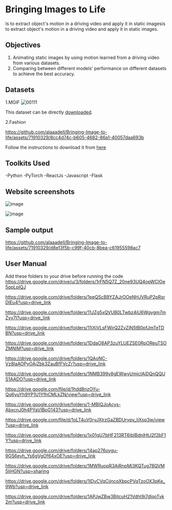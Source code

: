 # Bringing Images to Life
Is to extract object's motion in a driving video and apply it in static imagesis to extract object's motion in a driving video and apply it in static images.

## Objectives
1. Animating static images by using motion learned from a driving video from various datasets.
2. Comparing between different models’ performance on different datasets to achieve the best accuracy.
   
## Datasets
1.MGIF
![00111](https://github.com/alaaadell/Bringing-Image-to-life/assets/71910329/824b3e05-d21d-40f6-a6bb-0a67eb314c13)

This dataset can be directly [downloaded](https://disk.yandex.ru/d/5VdqLARizmnj3Q).

2.Fashion

https://github.com/alaaadell/Bringing-Image-to-life/assets/71910329/8cc4d74c-b605-4682-86a1-40057daa693b


Follow the instructions to download it from [here](https://vision.cs.ubc.ca/datasets/fashion/)

## Toolkits Used
-Python
-PyTorch
-ReactJs
-Javascript
-Flask

## Website screenshots
![image](https://github.com/alaaadell/Bringing-Image-to-life/assets/71910329/7a08474b-ea50-4bf5-8a11-c56e6c233d29)

![image](https://github.com/alaaadell/Bringing-Image-to-life/assets/71910329/c67f7c2b-ac8d-4cd1-a125-8cc494689e7a)

## Sample output
https://github.com/alaaadell/Bringing-Image-to-life/assets/71910329/d8e13f5b-c99f-40cb-8bea-c61955598ac7

## User Manual
Add these folders to your drive before running the code
https://drive.google.com/drive/u/3/folders/1rFN5Q7Z_20ne93UQ4opWClOe5qpLplQJ

https://drive.google.com/drive/folders/1peQScB9YZAJrOOeNHJVRuP2pRsrDlEu4?usp=drive_link

https://drive.google.com/drive/folders/11JZg5xQVUB0LTwbz4iU6Wgygm7mZvv7I?usp=drive_link

https://drive.google.com/drive/folders/11iXjVLsFWirQ2ZvZjN5tB0pfJmTeTDBN?usp=drive_link

https://drive.google.com/drive/folders/1DdaO8AP3zuYLUEZSE0RpOReuTSOZMNIM?usp=drive_link

https://drive.google.com/drive/folders/1QAoNC-Vz8IaAOPyOAjZbk3ZauBfFVcZr?usp=drive_link

https://drive.google.com/drive/folders/1NMB399v8gEWwyUmjcIAjDQnQQUS1AADO?usp=drive_link

https://drive.google.com/file/d/1hdd8nzOYu-Qq6yuYh9YP1U1YfhCMLkZN/view?usp=drive_link

https://drive.google.com/drive/folders/1-MBIQJoAcys-AbxcnJ0h4PYaVIBpG143?usp=drive_link

https://drive.google.com/file/d/1oLT4uV0ryJXlrzGaZBDUrypv_IiXsp3w/view?usp=drive_link

https://drive.google.com/drive/folders/1x01gU7bHF213RT6ibIBdnlHtJ2f2bF1Y?usp=drive_link

https://drive.google.com/drive/folders/14ap276ovgu-9GS6eyh_Ys6gVgOf64xOE?usp=drive_link

https://drive.google.com/drive/folders/1MWRuopR3AiRnpMj3KQTug78QVM5IjHGN?usp=sharing

https://drive.google.com/drive/folders/1IDvCVqCjjncqXbpcPVqTzoOX3pKe_9Wb?usp=drive_link

https://drive.google.com/drive/folders/1APJwZBw3BjtcuH21Vdht9i7dlqoTvk2m?usp=drive_link








